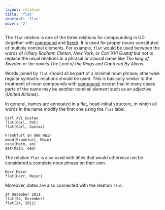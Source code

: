 ```yaml
---
layout: relation
title: 'flat'
shortdef: 'flat'
udver: '2'
---
```


The `flat` relation is one of the three relations for compounding in UD (together with [compound]() and [fixed]()). It is used for proper nouns constituted of multiple nominal elements. For example, `flat` would be used between the words of _Hillary Rodham Clinton_, _New York_, or _Carl XVI Gustaf_ but not to replace the usual relations in a phrasal or clausal name like _The king of Sweden_ or the novels _The Lord of the Rings_ and _Captured By Aliens_.

Words joined by `flat` should all be part of a minimal noun phrase; otherwise regular syntactic relations should be used. This is basically similar to the treatment of noun compounds with [compound](), except that in many cases parts of the name may be another nominal element such as an adjective (_United Airlines_).

In general, names are annotated in a flat, head-initial structure, in which all words in the name modify the first one using the `flat` label.

~~~ sdparse
Carl XVI Gustav
flat(Carl, XVI)
flat(Carl, Gustav)
~~~

~~~ sdparse
Frankfurt an dem Main
nmod(Frankfurt, Main)
case(Main, an)
det(Main, dem)
~~~

The relation `flat` is also used with titles that would otherwise not be considered a complete noun phrase on their own.

~~~ sdparse
Herr Meier
flat(Herr, Meier)
~~~

Moreover, dates are also connected with the relation `flat`.

~~~ sdparse
24 Dezember 2011
flat(24, Dezember)
flat(24, 2011)
~~~
<!-- Interlanguage links updated Ne 5. května 2024, 18:21:13 CEST -->
